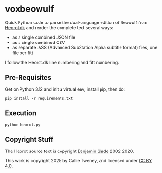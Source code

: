 # voxbeowulf

Quick Python code to parse the dual-language edition of Beowulf from [Heorot.dk](https://heorot.dk/beo-ru.html)
and render the complete text several ways:
- as a single combined JSON file
- as a single combined CSV
- as separate .ASS (Advanced SubStation Alpha subtitle format) files, one file per fitt

I follow the Heorot.dk line numbering and fitt numbering.

## Pre-Requisites

Get on Python 3.12 and init a virtual env, install pip, then do:

```shell
pip install -r requirements.txt
```

## Execution

```shell
python heorot.py
```

## Copyright Stuff

The Heorot source text is copyright [Benjamin Slade](https://heorot.dk/) 2002-2020.

This work is copyright 2025 by Callie Tweney, and licensed under [CC BY 4.0](https://creativecommons.org/licenses/by/4.0/?ref=chooser-v1).
